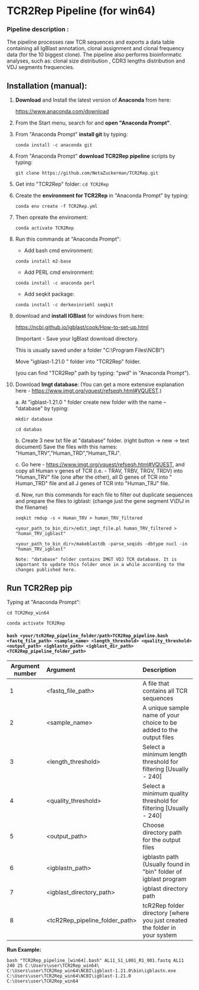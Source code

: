 # TCR2Rep Pipeline (for win64)

### Pipeline description :  
The pipeline processes raw TCR sequences and exports a data table containing all IgBlast annotation, clonal assignment and clonal frequency data (for the 10 biggest clone).
The pipeline also performs bioinformatic analyses, such as: clonal size distribution ,  CDR3 lengths distribution and VDJ segments frequencies.

## Installation (manual): 
1. **Download** and Install the latest version of **Anaconda** from here: 

   https://www.anaconda.com/download

2. From the Start menu, search for and **open "Anaconda Prompt"**.
3. From "Anaconda Prompt" **install git** by typing: 

   ```conda install -c anaconda git```

4. From "Anaconda Prompt" **download TCR2Rep pipeline** scripts by typing: 

   ```git clone https://github.com/NetaZuckerman/TCR2Rep.git```

5. Get into "TCR2Rep" folder: ```cd TCR2Rep```
6. Create the **environment for TCR2Rep** in "Anaconda Prompt" by typing:	

   ```conda env create -f TCR2Rep.yml ```

7. Then opreate the enviroment:

   ```conda activate TCR2Rep```

8. Run this commands at "Anaconda Prompt":
   
   -	Add bash cmd environment:

    ```conda install m2-base``` 

   - Add PERL cmd environment:

    ```conda install -c anaconda perl```

   -	Add seqkit package:

    ```conda install -c derkevinriehl seqkit```

9. download and **install IGBlast** for windows from here: 

   https://ncbi.github.io/igblast/cook/How-to-set-up.html

   (Important - Save your IgBlast download directory. 

   This is usually saved under a folder "C:\Program Files\NCBI")

   Move "igblast-1.21.0 " folder into "TCR2Rep" folder.

   (you can find "TCR2Rep" path by typing: "pwd" in "Anaconda Prompt").

10. Download **Imgt database**: (You can get a more extensive explanation here - https://www.imgt.org/vquest/refseqh.html#VQUEST.)
     
     a.	At "igblast-1.21.0 " folder create new folder with the name – "database" by typing:
      
      ```mkdir database```
      
      ```cd databas```
   
     b.	Create 3 new txt file at "database" folder. (right button -> new -> text document)
        Save the files with this names: "Human_TRV","Human_TRD","Human_TRJ".
     
     c.	Go here - https://www.imgt.org/vquest/refseqh.html#VQUEST, and copy all Human v genes of TCR (i.e. -  TRAV, TRBV, TRGV, TRDV) into "Human_TRV" file (one after the other), all D genes of TCR into " Human_TRD" file and all J genes of TCR into "Human_TRJ" file. 
    
    d.	Now, run this commands for each file to filter out duplicate sequences and prepare the files to igblast: (change just the gene segment V\D\J in the filename)
       
       ```seqkit rmdup -s < Human_TRV > human_TRV_filtered```
       
       ```<your_path_to_bin_dir>/edit_imgt_file.pl human_TRV_filtered > "human_TRV_igblast"```
       
       ```<your_path_to_bin_dir>/makeblastdb -parse_seqids -dbtype nucl -in "human_TRV_igblast"```

        Note: "database" folder contains IMGT VDJ TCR database. It is important to update this folder once in a while according to the changes published here. 

## **Run TCR2Rep pip** 

Typing at "Anaconda Prompt":

```cd TCR2Rep_win64```

```conda activate TCR2Rep```

#### ```bash <your/tcR2Rep_pipeline_folder/path>TCR2Rep_pipeline.bash <fastq_file_path> <sample_name> <length_threshold> <quality_threshold> <output_path> <igblastn_path> <igblast_dir_path> <TCR2Rep_pipeline_folder_path> ```

|Argument number|Argument|Description|
|--|:----|:------|
|1 |<fastq_file_path>|A file that contains all TCR sequences|
|2 |<sample_name>|A unique sample name of your choice to be added to the output files|
|3 |<length_threshold>|Select a minimum length threshold for filtering [Usually - 240]|
|4 |<quality_threshold>|Select a minimum quality threshold for filtering [Usually - 240]|
|5 |<output_path>|Choose directory path for the output files|
|6 |<igblastn_path>|igblastn path (Usually found in "bin" folder of igblast program|
|7 |<igblast_directory_path>|igblast directory path|
|8 |<tcR2Rep_pipeline_folder_path>|tcR2Rep folder directory [where you just created the folder in your system|

**Run Example:**

```bash "TCR2Rep_pipeline_[win64].bash" AL11_S1_L001_R1_001.fastq AL11 240 25 C:\Users\user\TCR2Rep_win64\ C:\Users\user\TCR2Rep_win64\NCBI\igblast-1.21.0\bin\igblastn.exe C:\Users\user\TCR2Rep_win64\NCBI\igblast-1.21.0 C:\Users\user\TCR2Rep_win64```



